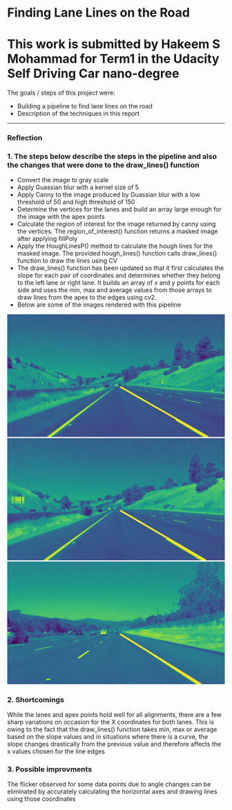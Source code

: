 # **Finding Lane Lines on the Road** 
# **This work is submitted by Hakeem S Mohammad for Term1 in the Udacity Self Driving Car nano-degree**


The goals / steps of this project were:
* Building a pipeline to find lane lines on the road
* Description of the techniques in this report


[//]: # (Image References)

[whiteCarLaneSwitch]: ./test_images_output/whiteCarLaneSwitch "White car lane switch"
[solidYellowCurve]: ./test_images_output/solidYellowCurve2 "Solid yellow curve"
[solidWhiteRight]: ./test_images_output/solidWhiteRight "Solid white right"

---

### Reflection

### 1. The steps below describe the steps in the pipeline and also the changes that were done to the draw_lines() function

* Convert the image to gray scale
* Apply Guassian blur with a kernel size of 5
* Apply Canny to the image produced by Guassian blur with a low threshold of 50 and high threshold of 150
* Determine the vertices for the lanes and build an array large enough for the image with the apex points
* Calculate the region of interest for the image returned by canny using the vertices. The region_of_interest() function returns a masked image after applying fillPoly
* Apply the HoughLinesP() method to calculate the hough lines for the masked image. The provided hough_lines() function calls draw_lines() function to draw the lines using CV
* The draw_lines() function has been updated so that it first calculates the slope for each pair of coordinates and determines whether they belong to the left lane or right lane. It builds an array of x and y points for each side and uses the min, max and average values from those arrays to draw lines from the apex to the edges using cv2.
* Below are some of the images rendered with this pipeline


![alt text][whiteCarLaneSwitch]
![alt text][solidYellowCurve]
![alt text][solidWhiteRight]


### 2. Shortcomings

While the lanes and apex points hold well for all alignments, there are a few sharp variations on occasion for the X coordinates for both lanes. This is owing to the fact that the draw_lines() function takes min, max or average based on the slope values and in situations where there is a curve, the slope changes drastically from the previous value and therefore affects the x values chosen for the line edges


### 3. Possible improvments

The flicker observed for some data points due to angle changes can be eliminated by accurately calculating the horizontal axes and drawing lines using those coordinates